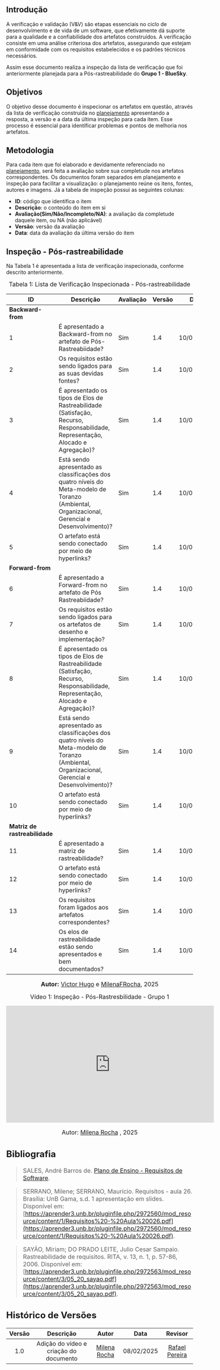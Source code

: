 ## Introdução

A verificação e validação (V&V) são etapas essenciais no ciclo de desenvolvimento e de vida de um software, que efetivamente dá suporte para a qualidade e a confiabilidade dos artefatos construídos. A verificação consiste em uma análise criteriosa dos artefatos, assegurando que estejam em conformidade com os requisitos estabelecidos e os padrões técnicos necessários.

Assim esse documento realiza a inspeção da lista de verificação que foi anteriormente planejada para a Pós-rastreabilidade do **Grupo 1 - BlueSky**.

## Objetivos

O objetivo desse documento é inspecionar os artefatos em questão, através da lista de verificação construída no [planejamento](./planejamento.md) apresentando a resposta, a versão e a data da última inspeção para cada item. Esse processo é essencial para identificar problemas e pontos de melhoria nos artefatos.

## Metodologia

Para cada item que foi elaborado e devidamente referenciado no [planejamento](./planejamento.md), será feita a avaliação sobre sua completude nos artefatos correspondentes. Os documentos foram separados em planejamento e inspeção para facilitar a visualização: o planejamento reúne os itens, fontes, autores e imagens. Já a tabela de inspeção possui as seguintes colunas:

 - **ID**: código que identifica o item
 - **Descrição**: o conteúdo do item em si
 - **Avaliação(Sim/Não/Incompleto/NA)**: a avaliação da completude daquele item, ou NA (não aplicável)
 - **Versão**: versão da avaliação
 - **Data**: data da avaliação da última versão do item

## Inspeção - Pós-rastreabilidade

Na Tabela 1 é apresentada a lista de verificação inspecionada, conforme descrito anteriormente.

<font size="3"><p style="text-align: center">Tabela 1: Lista de Verificação Inspecionada - Pós-rastreabilidade</p></font>

| ID | Descrição | Avaliação | Versão | Data |
|----|-----------|-------|-------|--------|
|**Backward-from** |
| 1  | É apresentado a Backward-from no artefato de Pós-Rastreabiidade? | Sim |1.4 |10/02/2025|
| 2 | Os requisitos estão sendo ligados para as suas devidas fontes? | Sim |1.4 |10/02/2025|
| 3 | É apresentado os tipos de Elos de Rastreabilidade (Satisfação, Recurso, Responsabilidade, Representação, Alocado e Agregação)? | Sim |1.4 |10/02/2025|
| 4 | Está sendo apresentado as classificações dos quatro níveis do Meta-modelo de Toranzo (Ambiental, Organizacional, Gerencial e Desenvolvimento)? | Sim |1.4 |10/02/2025|
| 5 | O artefato está sendo conectado por meio de hyperlinks? | Sim |1.4 |10/02/2025|
|**Forward-from**|
| 6 | É apresentado a Forward-from no artefato de Pós Rastreabiidade? | Sim |1.4 |10/02/2025|
| 7 | Os requisitos estão sendo ligados para os artefatos de desenho e implementação?  | Sim |1.4 |10/02/2025|
| 8 | É apresentado os tipos de Elos de Rastreabilidade (Satisfação, Recurso, Responsabilidade, Representação, Alocado e Agregação)? | Sim |1.4 |10/02/2025|
| 9 | Está sendo apresentado as classificações dos quatro níveis do Meta-modelo de Toranzo (Ambiental, Organizacional, Gerencial e Desenvolvimento)? | Sim |1.4 |10/02/2025|
| 10 | O artefato está sendo conectado por meio de hyperlinks? | Sim |1.4 |10/02/2025|
| **Matriz de rastreabilidade**|
| 11 | É apresentado a matriz de rastreabilidade?  | Sim |1.4 |10/02/2025|
| 12 | O artefato está sendo conectado por meio de hyperlinks? | Sim |1.4 |10/02/2025|
| 13  | Os requisitos foram ligados aos artefatos correspondentes? | Sim |1.4 |10/02/2025|
| 14 |  Os elos de rastreabilidade estão sendo apresentados e bem documentados? | Sim |1.4 |10/02/2025|

<font size="3"><p style="text-align: center"><b>Autor:</b> [Victor Hugo](https://github.com/VHbernardes) e [MilenaFRocha](https://github.com/MilenaFRocha), 2025</p></font>

<font size="3"><p style="text-align: center"> Vídeo 1: Inspeção - Pós-Rastresbilidade - Grupo 1 <p><font>

<div align="center">
<iframe width="560" height="315" src="https://www.youtube.com/embed/VMGk9iK8ZKA?si=nmHGoD_dPBQqAQsa" title="YouTube video player" frameborder="0" allow="accelerometer; autoplay; clipboard-write; encrypted-media; gyroscope; picture-in-picture; web-share" referrerpolicy="strict-origin-when-cross-origin" allowfullscreen></iframe>
</div>

<font size="3"><p style="text-align: center"> Autor: [Milena Rocha](https://github.com/MilenaFRocha) , 2025 <p><font>

## **Bibliografia**

> SALES, André Barros de. <a href="https://aprender3.unb.br/pluginfile.php/2972367/mod_resource/content/51/Plano_de_Ensino%20RE%20022024%20Turma%2002%20v1.pdf">Plano de Ensino - Requisitos de Software</a>. 

> SERRANO, Milene; SERRANO, Maurício. Requisitos - aula 26. Brasília: UnB Gama, s.d. 1 apresentação em slides. Disponível em: [https://aprender3.unb.br/pluginfile.php/2972560/mod_resource/content/1/Requisitos%20-%20Aula%20026.pdf](https://aprender3.unb.br/pluginfile.php/2972560/mod_resource/content/1/Requisitos%20-%20Aula%20026.pdf). 

> SAYÃO, Miriam; DO PRADO LEITE, Julio Cesar Sampaio. Rastreabilidade de requisitos. RITA, v. 13, n. 1, p. 57-86, 2006. Disponível em: [https://aprender3.unb.br/pluginfile.php/2972563/mod_resource/content/3/05_20_sayao.pdf](https://aprender3.unb.br/pluginfile.php/2972563/mod_resource/content/3/05_20_sayao.pdf).

## Histórico de Versões

| Versão |          Descrição              |     Autor      |      Data      |   Revisor     | 
|:------:|:-------------------------------:|:--------------:|:--------------:|:-------------:|
|  1.0   | Adição do vídeo e criação do documento |[Milena Rocha](https://github.com/MilenaFRocha) | 08/02/2025 | [Rafael Pereira](https://github.com/rafgpereira)  |
